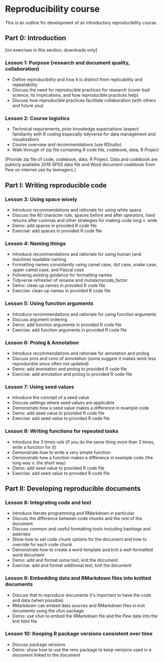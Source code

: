 # Reproducibility course

This is an outline for development of an introductory reproducibility course.

## Part 0: Introduction

[no exercises in this section, downloads only]

### Lesson 1: Purpose (research and document quality, collaboration) 

* Define reproducibility and how it is distinct from replicability and repeatability 
* Discuss the need for reproducible practices for research (cover bad science, its implications, and how reproducible practices help)
* Discuss how reproducible practices facilitate collaboration (with others and future you)

### Lesson 2: Course logistics

* Technical requirements, prior knowledge expectations (expect familiarity with R coding especially tidyverse for data management and visualization)
* Course overview and recommendations (use RStudio)
* Walk through of zip file containing R code file, codebook, data, R Project

[Provide zip file of code, codebook, data, R Project. Data and codebook are publicly available 2019 SPSS data file and Word document codebook from Pew on internet use by teenagers.]

## Part I: Writing reproducible code

### Lesson 3: Using space wisely

* Introduce recommendations and rationale for using white space 
* Discuss the 80 character rule, spaces before and after operators, hard returns after commas and other strategies for making code long v. wide
* Demo: add spaces in provided R code file
* Exercise: add spaces in provided R code file

### Lesson 4: Naming things

* Introduce recommendations and rationale for using human (and machine) readable naming 
* Formatting names consistently using camel case, dot case, snake case, upper camel case, and Pascal case
* Following existing guidance for formatting names 
* Tidyverse refresher of rename and mutate/recode_factor
* Demo: clean up names in provided R code file
* Exercise: clean up names in provided R code file

### Lesson 5: Using function arguments 

* Introduce recommendations and rationale for using function arguments 
* Discuss argument ordering
* Demo: add function arguments in provided R code file
* Exercise: add function arguments in provided R code file

### Lesson 6: Prolog & Annotation

* Introduce recommendations and rationale for annotation and prolog
* Discuss pros and cons of annotation (some suggest it makes work less reproducible since often not updated)
* Demo: add annotation and prolog to provided R code file
* Exercise: add annotation and prolog to provided R code file

### Lesson 7: Using seed values 

* Introduce the concept of a seed value
* Discuss settings where seed values are applicable
* Demonstrate how a seed value makes a difference in example code
* Demo: add seed value to provided R code file
* Exercise: add seed value to provided R code file

### Lesson 8: Writing functions for repeated tasks 

* Introduce the 3 times rule (if you do the same thing more than 3 times, write a function for it)
* Demonstrate how to write a very simple function
* Demonstrate how a function makes a difference in example code (the long way v. the short way)
* Demo: add seed value to provided R code file
* Exercise: add seed value to provided R code file

## Part II: Developing reproducible documents

### Lesson 8: Integrating code and text

* Introduce literate programming and RMarkdown in particular
* Discuss the difference between code chunks and the rest of the document 
* Discuss common and useful formatting tools including hashtags and asterisks 
* Show how to set code chunk options for the document and how to override for each code chunk
* Demonstrate how to create a word template and knit a well-formatted word document
* Demo: add and format some text, knit the document
* Exercise: add and format additional text, knit the document

### Lesson 9: Embedding data and RMarkdown files into knitted documents

* Discuss that to reproduce documents it's important to have the code and data (when possible) 
* RMarkdown can embed data sources and RMarkdown files in knit documents using the xfun package
* Demo: use xfun to embed the RMarkdown file and the Pew data into the knit html file

### Lesson 10: Keeping R package versions consistent over time

* Discuss package versions 
* Demo: show how to use the renv package to keep versions used in a document linked to the document


